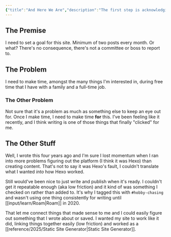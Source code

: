 ```yaml
---
{"title":"And Here We Are","description":"The first step is acknowledging the habit","date":"2021-06-19","tags":["outer-thoughts","status","hobby-chasing"],"dg-publish":true,"created":"2021-06-19T11:38:42","updated":"2025-09-03T23:48:45-04:00","permalink":"/output/write/2021/and-here-we-are/","dgPassFrontmatter":true,"noteIcon":"3"}
---
```



## The Premise

I need to set a goal for this site. Minimum of two posts every month. Or what? There's no consequence, there's not a committee or boss to report to.

## The Problem

I need to make time, amongst the many things I'm interested in, during free time that I have with a family and a full-time job.

### The Other Problem

Not sure that it's a problem as much as something else to keep an eye out for. Once I make time, I need to make time __for__ this. I've been feeling like it recently, and I think writing is one of those things that finally "clicked" for me.

## The Other Stuff

Well, I wrote this four years ago and I'm sure I lost momentum when I ran into more problems figuring out the platform (I think it was Hexo) than creating content. That's not to say it was Hexo's fault, I couldn't translate what I wanted _into_ how Hexo worked.

Still would've been nice to just write and publish when it's ready. I couldn't get it repeatable enough (aka low friction) and it kind of was something I checked on rather than added to. It's why I tagged this with `#hobby-chasing` and wasn't using one thing consistently for writing until [[input/learn/Roam\|Roam]] in 2020.

That let me connect things that made sense to me and I could easily figure out something that I wrote about or saved. I wanted my site to work like it did, linking things together easily (low friction) and worked as a [[reference/2025/Static Site Generator\|Static Site Generator]].
